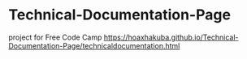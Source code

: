 # Technical-Documentation-Page
project for Free Code Camp https://hoaxhakuba.github.io/Technical-Documentation-Page/technicaldocumentation.html
